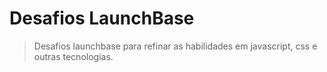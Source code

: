 # Desafios LaunchBase

>Desafios launchbase para refinar as habilidades em javascript, css e outras tecnologias.